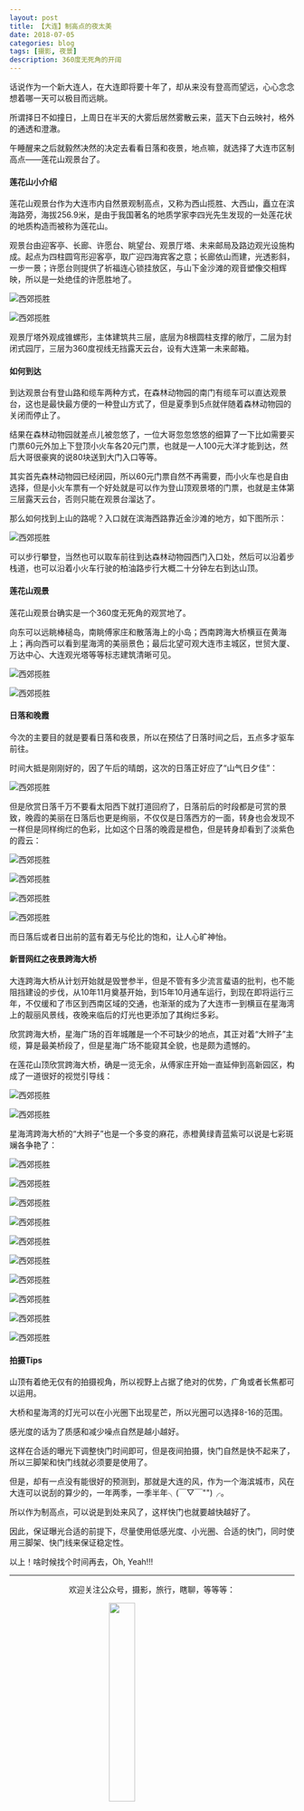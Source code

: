 ```yaml
---
layout: post
title: 【大连】制高点的夜太美
date: 2018-07-05
categories: blog
tags: [摄影, 夜景]
description: 360度无死角的开阔
---
```


<style>
img{
  display:block;
  margin:0
  auto;
}
</style>

<meta name="referrer" content="never">

话说作为一个新大连人，在大连即将要十年了，却从来没有登高而望远，心心念念想着哪一天可以极目而远眺。

所谓择日不如撞日，上周日在半天的大雾后居然雾散云来，蓝天下白云映衬，格外的通透和澄澈。

午睡醒来之后就毅然决然的决定去看看日落和夜景，地点嘛，就选择了大连市区制高点——莲花山观景台了。

#### 莲花山小介绍

莲花山观景台作为大连市内自然景观制高点，又称为西山揽胜、大西山，矗立在滨海路旁，海拔256.9米，是由于我国著名的地质学家李四光先生发现的一处莲花状的地质构造而被称为莲花山。

观景台由迎客亭、长廊、许愿台、眺望台、观景厅塔、未来邮局及路边观光设施构成。起点为四柱圆穹形迎客亭，取广迎四海宾客之意；长廊依山而建，光透影斜，一步一景；许愿台则提供了祈福连心锁挂放区，与山下金沙滩的观音塑像交相辉映，所以是一处绝佳的许愿胜地了。

![西郊揽胜][1]

![西郊揽胜][2]

观景厅塔外观成锥螺形，主体建筑共三层，底层为8根圆柱支撑的敞厅，二层为封闭式园厅，三层为360度视线无挡露天云台，设有大连第一未来邮箱。


#### 如何到达

到达观景台有登山路和缆车两种方式，在森林动物园的南门有缆车可以直达观景台，这也是最快最方便的一种登山方式了，但是夏季到5点就伴随着森林动物园的关闭而停止了。

结果在森林动物园就差点儿被忽悠了，一位大哥忽忽悠悠的细算了一下比如需要买门票60元外加上下登顶小火车各20元门票，也就是一人100元大洋才能到达，然后大哥很豪爽的说80块送到大门入口等等。

其实首先森林动物园已经闭园，所以60元门票自然不再需要，而小火车也是自由选择，但是小火车票有一个好处就是可以作为登山顶观景塔的门票，也就是主体第三层露天云台，否则只能在观景台溜达了。

那么如何找到上山的路呢？入口就在滨海西路靠近金沙滩的地方，如下图所示：

![西郊揽胜][3]

可以步行攀登，当然也可以取车前往到达森林动物园西门入口处，然后可以沿着步栈道，也可以沿着小火车行驶的柏油路步行大概二十分钟左右到达山顶。


#### 莲花山观景

莲花山观景台确实是一个360度无死角的观赏地了。

向东可以远眺棒槌岛，南眺傅家庄和散落海上的小岛；西南跨海大桥横亘在黄海上；再向西可以看到星海湾的美丽景色；最后北望可观大连市主城区，世贸大厦、万达中心、大连观光塔等等标志建筑清晰可见。

![西郊揽胜][4]

![西郊揽胜][5]


#### 日落和晚霞

今次的主要目的就是要看日落和夜景，所以在预估了日落时间之后，五点多才驱车前往。

时间大抵是刚刚好的，因了午后的晴朗，这次的日落正好应了“山气日夕佳”：

![西郊揽胜][6]

但是欣赏日落千万不要看太阳西下就打道回府了，日落前后的时段都是可赏的景致，晚霞的美丽在日落后也更是绚丽，不仅仅是日落西方的一面，转身也会发现不一样但是同样绚烂的色彩，比如这个日落的晚霞是橙色，但是转身却看到了淡紫色的霞云：

![西郊揽胜][7]

![西郊揽胜][8]

![西郊揽胜][9]

![西郊揽胜][10]

而日落后或者日出前的蓝有着无与伦比的饱和，让人心旷神怡。


#### 新晋网红之夜景跨海大桥

大连跨海大桥从计划开始就是毁誉参半，但是不管有多少流言蜚语的批判，也不能阻挡建设的步伐，从10年11月奠基开始，到15年10月通车运行，到现在即将运行三年，不仅缓和了市区到西南区域的交通，也渐渐的成为了大连市一到横亘在星海湾上的靓丽风景线，夜晚来临后的灯光也更添加了其绚烂多彩。

欣赏跨海大桥，星海广场的百年城雕是一个不可缺少的地点，其正对着“大辫子”主缆，算是最美桥段了，但是星海广场不能窥其全貌，也是颇为遗憾的。

在莲花山顶欣赏跨海大桥，确是一览无余，从傅家庄开始一直延伸到高新园区，构成了一道很好的视觉引导线：

![西郊揽胜][11]

![西郊揽胜][12]

星海湾跨海大桥的“大辫子”也是一个多变的麻花，赤橙黄绿青蓝紫可以说是七彩斑斓各争艳了：

![西郊揽胜][13]

![西郊揽胜][14]

![西郊揽胜][15]

![西郊揽胜][16]

![西郊揽胜][17]

![西郊揽胜][18]

![西郊揽胜][19]

![西郊揽胜][20]

![西郊揽胜][21]

![西郊揽胜][22]


#### 拍摄Tips

山顶有着绝无仅有的拍摄视角，所以视野上占据了绝对的优势，广角或者长焦都可以运用。

大桥和星海湾的灯光可以在小光圈下出现星芒，所以光圈可以选择8-16的范围。

感光度的话为了质感和减少噪点自然是越小越好。

这样在合适的曝光下调整快门时间即可，但是夜间拍摄，快门自然是快不起来了，所以三脚架和快门线就必须要是使用了。

但是，却有一点没有能很好的预测到，那就是大连的风，作为一个海滨城市，风在大连可以说刮的算少的，一年两季，一季半年╮(￣▽￣"")╭。

所以作为制高点，可以说是到处来风了，这样快门也就要越快越好了。

因此，保证曝光合适的前提下，尽量使用低感光度、小光圈、合适的快门，同时使用三脚架、快门线来保证稳定性。

以上！啥时候找个时间再去，Oh, Yeah!!!

------------
<p align="center">欢迎关注公众号，摄影，旅行，瞎聊，等等等：</p>
<img src="https://mmbiz.qpic.cn/mmbiz_jpg/QqiaFS6NT0eD1g2UjYu4VfCGHmbhgVqOAnNnJQfN7ZhRVUCopYOsfpPtIEB95VNEqu8trAxJXzGDg01ka6z6wzQ/0?wx_fmt=jpeg" width="30%" />

  [1]: https://mmbiz.qpic.cn/mmbiz_jpg/QqiaFS6NT0eA4Udf7Wlib5eZ5pwfQxhybITJskrBjStVcicv2x1HzXwwHDEfRlIgx0tVx9xyJwcVrnAnbaeFbNQnQ/0?wx_fmt=jpeg
  [2]: https://mmbiz.qpic.cn/mmbiz_jpg/QqiaFS6NT0eA4Udf7Wlib5eZ5pwfQxhybIuOLhQjrBq2hdoYB3tCkSp9Bc5iab6kVFIbCHmEQJE4J4TI0SuvicA9FA/0?wx_fmt=jpeg
  [3]: https://mmbiz.qpic.cn/mmbiz_jpg/QqiaFS6NT0eAx3EbIZzmwaiaSQGlIiaFIvXVV9S9gvMOcPdcmsGjedDASl7u9tH5zNehumWXcboUc7wE6kyLHOj3Q/0?wx_fmt=jpeg
  [4]: https://mmbiz.qpic.cn/mmbiz_jpg/QqiaFS6NT0eA4Udf7Wlib5eZ5pwfQxhybIegc41Ymkj57ib4V8icOqcpk3Pq5nQ4WFIKq9sjcZh1F3wibrvkSQEwBEA/0?wx_fmt=jpeg
  [5]: https://mmbiz.qpic.cn/mmbiz_jpg/QqiaFS6NT0eA4Udf7Wlib5eZ5pwfQxhybIpLicagc2CLDJG4MKGIPia12lxsgFrmN63juX7ZHxpjFJJWaQRmCUemUg/0?wx_fmt=jpeg
  [6]: https://mmbiz.qpic.cn/mmbiz_jpg/QqiaFS6NT0eA4Udf7Wlib5eZ5pwfQxhybI7psic42nOrFS2afyT1SKfPvlzWia9sicc6Ja5mjEDnjhLicC2zIrh0NVEg/0?wx_fmt=jpeg
  [7]: https://mmbiz.qpic.cn/mmbiz_jpg/QqiaFS6NT0eA4Udf7Wlib5eZ5pwfQxhybIZA8ozGCiadjUzarX1hww9urwKjiaJZVvQOJ1KliccBgXTiaYicjJQo0GYMA/0?wx_fmt=jpeg
  [8]: https://mmbiz.qpic.cn/mmbiz_jpg/QqiaFS6NT0eA4Udf7Wlib5eZ5pwfQxhybI5n6PlCM4lbq2stBibSxPenIdjZWiaIxZ2pVJTbb7LjA0WqeWI6wWCsxg/0?wx_fmt=jpeg
  [9]: https://mmbiz.qpic.cn/mmbiz_jpg/QqiaFS6NT0eA4Udf7Wlib5eZ5pwfQxhybIWDYqQHKhePdusc6HVDicM8qZSXwosXCljTlPlPnQ4alsAz9DwIGkMhg/0?wx_fmt=jpeg
  [10]: https://mmbiz.qpic.cn/mmbiz_jpg/QqiaFS6NT0eA4Udf7Wlib5eZ5pwfQxhybIg3UqiapzNPEDwwMbLWUzmQ3TicyJ9uww2bhiaMmCjJNMib9oibVHXQH4Nwg/0?wx_fmt=jpeg
  [11]: https://mmbiz.qpic.cn/mmbiz_jpg/QqiaFS6NT0eA4Udf7Wlib5eZ5pwfQxhybIGHyTuHhkdjgsBkHCOPM6vBl7MqiaIIkoHvzrvsDnd3UwicpLkNFWvkBg/0?wx_fmt=jpeg
  [12]: https://mmbiz.qpic.cn/mmbiz_jpg/QqiaFS6NT0eA4Udf7Wlib5eZ5pwfQxhybIwRTvFm2d2w5GvuiaQcf2I6zk2ibiavB1VYUyEibtf9uybBJzO9h6OWZ4qQ/0?wx_fmt=jpeg
  [13]: https://mmbiz.qpic.cn/mmbiz_jpg/QqiaFS6NT0eA4Udf7Wlib5eZ5pwfQxhybILfQTsxWQ11b2MlgfdppnXleoeaQHPDMnObcmkHvq7fXib4Ya7QsJDMA/0?wx_fmt=jpeg
  [14]: https://mmbiz.qpic.cn/mmbiz_jpg/QqiaFS6NT0eA4Udf7Wlib5eZ5pwfQxhybI3aTpQ9icXBuLDAbNtwb88pftOIjXaYXmbnQCdjkibXb0kAiaYffXDWUicQ/0?wx_fmt=jpeg
  [15]: https://mmbiz.qpic.cn/mmbiz_jpg/QqiaFS6NT0eA4Udf7Wlib5eZ5pwfQxhybII81eJdoo7w8dIWQNhwzEcic3gic287Un9XY7DtAYjdhZ7TC7MHoPPweg/0?wx_fmt=jpeg
  [16]: https://mmbiz.qpic.cn/mmbiz_jpg/QqiaFS6NT0eA4Udf7Wlib5eZ5pwfQxhybI54iccT6UptIu7dJmqUfuua0ZiaQM7BqbQcMcbCHibibtNj8YlEs5RiaIEdA/0?wx_fmt=jpeg
  [17]: https://mmbiz.qpic.cn/mmbiz_jpg/QqiaFS6NT0eA4Udf7Wlib5eZ5pwfQxhybIAvqInicZ9z3dPLxR220RDxHxzVl73JBicVwqt3axaxO04AnczZGIqW9g/0?wx_fmt=jpeg
  [18]: https://mmbiz.qpic.cn/mmbiz_jpg/QqiaFS6NT0eA4Udf7Wlib5eZ5pwfQxhybItGa5UicJ3lA7FftpcE3y7vKRs2I9pg6GaJtOXwc7adZ8uQibwdTlTkCg/0?wx_fmt=jpeg
  [19]: https://mmbiz.qpic.cn/mmbiz_jpg/QqiaFS6NT0eA4Udf7Wlib5eZ5pwfQxhybIN8yKbLlsfZu6hlnekhI99uHchG3libOVFcNcPXOx9vSsFjuAgvcyzCQ/0?wx_fmt=jpeg
  [20]: https://mmbiz.qpic.cn/mmbiz_jpg/QqiaFS6NT0eA4Udf7Wlib5eZ5pwfQxhybIafAj4wHJokTbAYWM1gRuia39CAxPbxgdIgApgoFofY1DGy3iaD3Q3j4Q/0?wx_fmt=jpeg
  [21]: https://mmbiz.qpic.cn/mmbiz_jpg/QqiaFS6NT0eA4Udf7Wlib5eZ5pwfQxhybI9LIp7dsF9zGlJ8XVbrFKicrHGntLRfFHwzTWF4y35PQQIpyxcAfaP0Q/0?wx_fmt=jpeg
  [22]: https://mmbiz.qpic.cn/mmbiz_jpg/QqiaFS6NT0eA4Udf7Wlib5eZ5pwfQxhybIWMGS00eFpMgXpgkI4GaRsics7aB1LBGuKKuQKP6Z3FCPYXG1rEWWvGg/0?wx_fmt=jpeg






